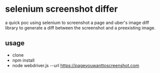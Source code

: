 selenium screenshot differ
==========================

a quick poc using selenium to screenshot a page and uber's image diff library to generate a diff between the screenshot and a preexisting image.

usage
-----

* clone
* npm install
* node webdriver.js --url https://pageyouwanttoscreenshot.com
